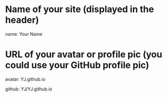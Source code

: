 
# Name of your site (displayed in the header)
name: Your Name

# URL of your avatar or profile pic (you could use your GitHub profile pic)
avatar: YJ.github.io

github: YJ/YJ.github.io
